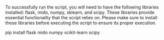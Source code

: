 To successfully run the script, you will need to have the following libraries installed: flask, mido, numpy, sklearn, and scipy. These libraries provide essential functionality that the script relies on. Please make sure to install these libraries before executing the script to ensure its proper execution.

pip install flask mido numpy scikit-learn scipy
